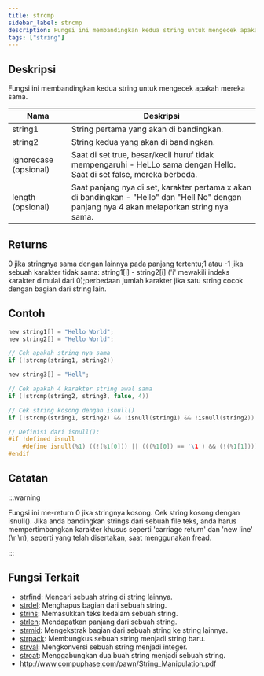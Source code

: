 ```yaml
---
title: strcmp
sidebar_label: strcmp
description: Fungsi ini membandingkan kedua string untuk mengecek apakah mereka sama.
tags: ["string"]
---
```


<LowercaseNote />

## Deskripsi

Fungsi ini membandingkan kedua string untuk mengecek apakah mereka sama.

| Nama                  | Deskripsi                                                                                                                                    |
| --------------------- | -------------------------------------------------------------------------------------------------------------------------------------------- |
| string1               | String pertama yang akan di bandingkan.                                                                                                      |
| string2               | String kedua yang akan di bandingkan.                                                                                                        |
| ignorecase (opsional) | Saat di set true, besar/kecil huruf tidak mempengaruhi - HeLLo sama dengan Hello. Saat di set false, mereka berbeda.                         |
| length (opsional)     | Saat panjang nya di set, karakter pertama x akan di bandingkan - "Hello" dan "Hell No" dengan panjang nya 4 akan melaporkan string nya sama. |

## Returns

0 jika stringnya sama dengan lainnya pada panjang tertentu;1 atau -1 jika sebuah karakter tidak sama: string1[i] - string2[i] ('i' mewakili indeks karakter dimulai dari 0);perbedaan jumlah karakter jika satu string cocok dengan bagian dari string lain.

## Contoh

```c
new string1[] = "Hello World";
new string2[] = "Hello World";

// Cek apakah string nya sama
if (!strcmp(string1, string2))

new string3[] = "Hell";

// Cek apakah 4 karakter string awal sama
if (!strcmp(string2, string3, false, 4))

// Cek string kosong dengan isnull()
if (!strcmp(string1, string2) && !isnull(string1) && !isnull(string2))

// Definisi dari isnull():
#if !defined isnull
    #define isnull(%1) ((!(%1[0])) || (((%1[0]) == '\1') && (!(%1[1]))))
#endif
```

## Catatan

:::warning

Fungsi ini me-return 0 jika stringnya kosong. Cek string kosong dengan isnull(). Jika anda bandingkan strings dari sebuah file teks, anda harus mempertimbangkan karakter khusus seperti 'carriage return' dan 'new line' (\r \n), seperti yang telah disertakan, saat menggunakan fread.

:::

## Fungsi Terkait

- [strfind](strfind): Mencari sebuah string di string lainnya.
- [strdel](strdel): Menghapus bagian dari sebuah string.
- [strins](strins): Memasukkan teks kedalam sebuah string.
- [strlen](strlen): Mendapatkan panjang dari sebuah string.
- [strmid](strmid): Mengekstrak bagian dari sebuah string ke string lainnya.
- [strpack](strpack): Membungkus sebuah string menjadi string baru.
- [strval](strval): Mengkonversi sebuah string menjadi integer.
- [strcat](strcat): Menggabungkan dua buah string menjadi sebuah string.
- http://www.compuphase.com/pawn/String_Manipulation.pdf
